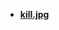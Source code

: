 - [**kill.jpg**](https://github.com/stephany-toribio/Repositorio-BioTech/blob/main/Imagenes/kil.png) 